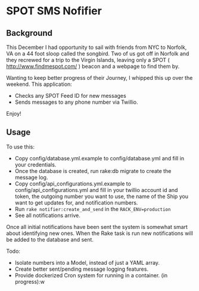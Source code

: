 # SPOT SMS Nofifier

## Background

This December I had opportunity to sail with friends from NYC to Norfolk, VA on a 44 foot sloop called the songbird.  Two of us got off in Norfolk and they recrewed for a trip to the Virgin Islands, leaving only a SPOT ( http://www.findmespot.com/ ) beacon and a webpage to find them by.

Wanting to keep better progress of their Journey, I whipped this up over the weekend.  This application:

- Checks any SPOT Feed ID for new messages
- Sends messages to any phone number via Twillio.

Enjoy!

## Usage

To use this:
- Copy config/database.yml.example to config/database.yml and fill in your credentials.
- Once the database is created, run rake:db migrate to create the message log.
- Copy config/api_configurations.yml.example to config/api_configurations.yml and fill in your twillio account id and token, the outgoing number you want to use, the name of the Ship you want to get updates for, and notification numbers.
- Run `rake notifier:create_and_send` in the `RACK_ENV=production`
- See all notifications arrive.

Once all initial notifications have been sent the system is somewhat smart about identifying new ones.  When the Rake task is run new notifications will be added to the database and sent.

Todo:
- Isolate numbers into a Model, instead of just a YAML array.
- Create better sent/pending message logging features.
- Provide dockerized Cron system for running in a container. (in progress):w

